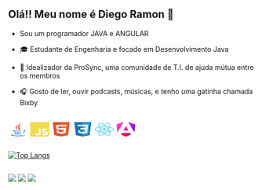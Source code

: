 ## Olá!! Meu nome é Diego Ramon 👋

- Sou um programador JAVA e ANGULAR

- 🎓 Estudante de Engenharia e focado em Desenvolvimento Java
- 💬 Idealizador da ProSync, uma comunidade de T.I. de ajuda mútua entre os membros
- 🎧 Gosto de ler, ouvir podcasts, músicas, e tenho uma gatinha chamada Bixby

<div style="display: inline_block"><br>
  <img align="center" alt="java" height="30" width="40" src="https://raw.githubusercontent.com/devicons/devicon/master/icons/java/java-original.svg">
  <img align="center" alt="js" height="30" width="40" src="https://raw.githubusercontent.com/devicons/devicon/master/icons/javascript/javascript-plain.svg">
  <img align="center" alt="html" height="30" width="40" src="https://raw.githubusercontent.com/devicons/devicon/master/icons/html5/html5-original.svg">
  <img align="center" alt="css" height="30" width="40" src="https://raw.githubusercontent.com/devicons/devicon/master/icons/css3/css3-original.svg">
  <img align="center" alt="react" height="30" width="40" src="https://raw.githubusercontent.com/devicons/devicon/master/icons/react/react-original.svg">
  <img align="center" alt="react" height="30" width="40" src="https://raw.githubusercontent.com/devicons/devicon/master/icons/angular/angular-original.svg">
</div>
  
##

[![Top Langs](https://github-readme-stats.vercel.app/api/top-langs/?username=devdiegoramon&theme=dark)](https://github.com/devdiegoramon/github-readme-stats)

##

<div> 
  <a href="https://instagram.com/dev.ramonxyz" target="_blank" rel="noopener noreferrer"><img src="https://img.shields.io/badge/-Instagram-%23E4405F?style=for-the-badge&logo=instagram&logoColor=white"></a>
  <a href="mailto:diegoramonsm@gmail.com" target="_blank" rel="noopener noreferrer"><img src="https://img.shields.io/badge/-Gmail-%23333?style=for-the-badge&logo=gmail&logoColor=white"></a>
  <a href="https://www.linkedin.com/in/sdiegoramon" target="_blank" rel="noopener noreferrer"><img src="https://img.shields.io/badge/-LinkedIn-%230077B5?style=for-the-badge&logo=linkedin&logoColor=white"></a> 
</div>
